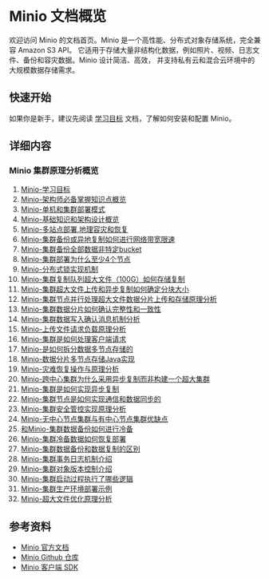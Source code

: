 # Minio 文档概览

欢迎访问 Minio 的文档首页。Minio 是一个高性能、分布式对象存储系统，完全兼容 Amazon S3 API。
它适用于存储大量非结构化数据，例如照片、视频、日志文件、备份和容灾数据。Minio 设计简洁、高效，
并支持私有云和混合云环境中的大规模数据存储需求。

## 快速开始

如果你是新手，建议先阅读 [学习目标](Minio-学习目标.md) 文档，了解如何安装和配置 Minio。

## 详细内容

### Minio 集群原理分析概览

1. [Minio-学习目标](Minio-学习目标.md)
2. [Minio-架构师必备掌握知识点概览](Minio-架构师必备掌握知识点概览.md)
3. [Minio-单机和集群部署模式](Minio-单机和集群部署模式.md)
4. [Minio-基础知识和架构设计概览](Minio-基础知识和架构设计概览.md)
5. [Minio-多站点部署,地理容灾和恢复](Minio-多站点部署,地理容灾和恢复.md)
6. [Minio-集群备份或异地复制如何进行网络带宽限速](Minio-集群备份或异地复制如何进行网络带宽限速.md)
7. [Minio-集群备份全部数据非特定bucket](Minio-集群备份全部数据非特定bucket.md)
8. [Minio-集群部署为什么至少4个节点](Minio-集群部署为什么至少4个节点.md)
9. [Minio-分布式锁实现机制](Minio-分布式锁实现机制.md)
10. [Minio-集群复制队列超大文件（100G）如何存储复制](Minio-集群复制队列超大文件（100G）如何存储复制.md)
11. [Minio-集群超大文件上传和异步复制如何确定分块大小](Minio-集群超大文件上传和异步复制如何确定分块大小.md)
12. [Minio-集群节点并行处理超大文件数据分片上传和存储原理分析](Minio-集群节点并行处理超大文件数据分片上传和存储原理分析.md)
13. [Minio-集群数据分片如何确认完整性和一致性](Minio-集群数据分片如何确认完整性和一致性.md)
14. [Minio-集群数据写入确认消息机制分析](Minio-集群数据写入确认消息机制分析.md)
15. [Minio-上传文件请求负载原理分析](Minio-上传文件请求负载原理分析.md)
16. [Minio-集群是如何处理客户端请求](Minio-集群是如何处理客户端请求.md)
17. [Minio-是如何拆分数据多节点存储的](Minio-是如何拆分数据多节点存储的.md)
18.  [Minio-数据分片多节点存储Java实现](Minio-数据分片多节点存储Java实现.md)
19.  [Minio-灾难恢复操作与原理分析](Minio-灾难恢复操作与原理分析.md)
20.  [Minio-跨中心集群为什么采用异步复制而非构建一个超大集群](Minio-跨中心集群为什么采用异步复制而非构建一个超大集群.md)
21.  [Minio-集群是如何实现异步复制](Minio-集群是如何实现异步复制.md)
22.  [Minio-集群节点是如何实现通信和数据同步的](Minio-集群节点是如何实现通信和数据同步的.md)
23.  [Minio-集群安全管控实现原理分析](Minio-集群安全管控实现原理分析.md)
24.  [Minio-无中心节点集群与有中心节点集群优缺点](Minio-无中心节点集群与有中心节点集群优缺点.md)
25.  [和Minio-集群数据备份如何进行冷备](Minio-集群数据备份如何进行冷备.md)
26.  [Minio-集群冷备数据如何恢复部署](Minio-集群冷备数据如何恢复部署.md)
27.  [Minio-集群数据备份和数据复制的区别](Minio-集群数据备份和数据复制的区别.md)
28.  [Minio-集群事务日志机制介绍](Minio-集群事务日志机制介绍.md)
29.  [Minio-集群对象版本控制介绍](Minio-集群对象版本控制介绍.md)
30.  [Minio-集群启动过程执行了哪些逻辑](Minio-集群启动过程执行了哪些逻辑.md)
31.  [Minio-集群生产环境部署示例](Minio-集群生产环境部署示例.md)
32.  [Minio-超大文件优化原理分析](Minio-超大文件优化原理分析.md)


## 参考资料

- [Minio 官方文档](https://docs.min.io)
- [Minio Github 仓库](https://github.com/minio/minio)
- [Minio 客户端 SDK](https://docs.min.io/docs/minio-client-complete-guide.html)
